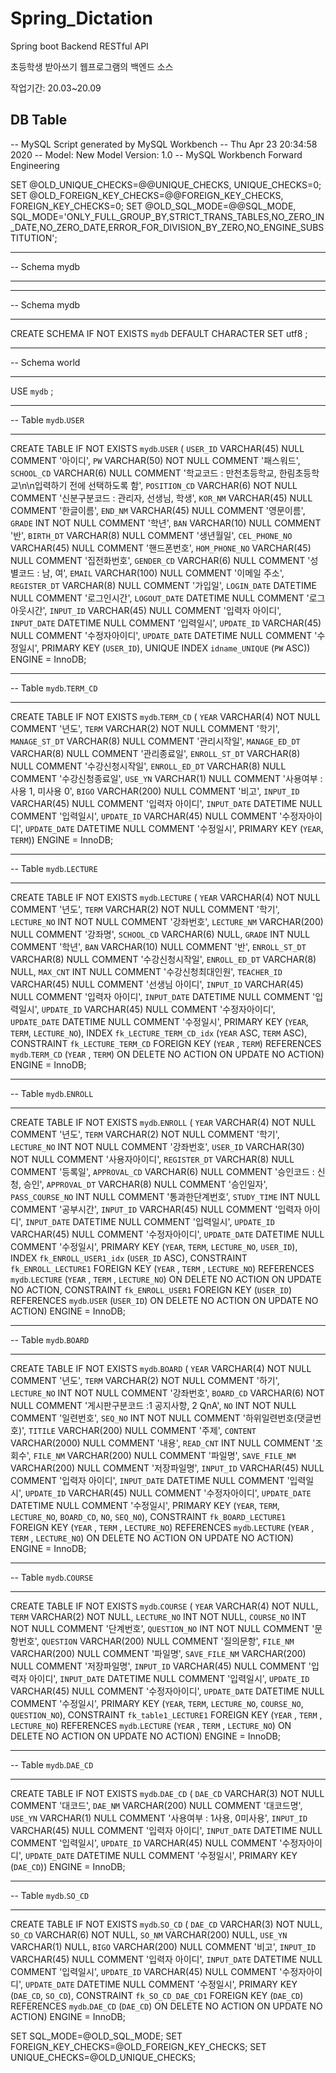 # Spring_Dictation
Spring boot Backend RESTful API

초등학생 받아쓰기 웹프로그램의 백엔드 소스 

작업기간: 20.03~20.09


## DB Table
-- MySQL Script generated by MySQL Workbench
-- Thu Apr 23 20:34:58 2020
-- Model: New Model    Version: 1.0
-- MySQL Workbench Forward Engineering

SET @OLD_UNIQUE_CHECKS=@@UNIQUE_CHECKS, UNIQUE_CHECKS=0;
SET @OLD_FOREIGN_KEY_CHECKS=@@FOREIGN_KEY_CHECKS, FOREIGN_KEY_CHECKS=0;
SET @OLD_SQL_MODE=@@SQL_MODE, SQL_MODE='ONLY_FULL_GROUP_BY,STRICT_TRANS_TABLES,NO_ZERO_IN_DATE,NO_ZERO_DATE,ERROR_FOR_DIVISION_BY_ZERO,NO_ENGINE_SUBSTITUTION';

-- -----------------------------------------------------
-- Schema mydb
-- -----------------------------------------------------

-- -----------------------------------------------------
-- Schema mydb
-- -----------------------------------------------------
CREATE SCHEMA IF NOT EXISTS `mydb` DEFAULT CHARACTER SET utf8 ;
-- -----------------------------------------------------
-- Schema world
-- -----------------------------------------------------
USE `mydb` ;

-- -----------------------------------------------------
-- Table `mydb`.`USER`
-- -----------------------------------------------------
CREATE TABLE IF NOT EXISTS `mydb`.`USER` (
  `USER_ID` VARCHAR(45) NULL COMMENT '아이디',
  `PW` VARCHAR(50) NOT NULL COMMENT '패스워드',
  `SCHOOL_CD` VARCHAR(6) NULL COMMENT '학교코드 : 만천초등학교, 한림초등학교\n\n입력하기 전에 선택하도록 함',
  `POSITION_CD` VARCHAR(6) NOT NULL COMMENT '신분구분코드 : 관리자, 선생님, 학생',
  `KOR_NM` VARCHAR(45) NULL COMMENT '한글이름',
  `END_NM` VARCHAR(45) NULL COMMENT '영문이름',
  `GRADE` INT NOT NULL COMMENT '학년',
  `BAN` VARCHAR(10) NULL COMMENT '반',
  `BIRTH_DT` VARCHAR(8) NULL COMMENT '생년월일',
  `CEL_PHONE_NO` VARCHAR(45) NULL COMMENT '핸드폰번호',
  `HOM_PHONE_NO` VARCHAR(45) NULL COMMENT '집전화번호',
  `GENDER_CD` VARCHAR(6) NULL COMMENT '성별코드 : 남, 여',
  `EMAIL` VARCHAR(100) NULL COMMENT '이메일 주소',
  `REGISTER_DT` VARCHAR(8) NULL COMMENT '가입일',
  `LOGIN_DATE` DATETIME NULL COMMENT '로그인시간',
  `LOGOUT_DATE` DATETIME NULL COMMENT '로그아웃시간',
  `INPUT_ID` VARCHAR(45) NULL COMMENT '입력자 아이디',
  `INPUT_DATE` DATETIME NULL COMMENT '입력일시',
  `UPDATE_ID` VARCHAR(45) NULL COMMENT '수정자아이디',
  `UPDATE_DATE` DATETIME NULL COMMENT '수정일시',
  PRIMARY KEY (`USER_ID`),
  UNIQUE INDEX `idname_UNIQUE` (`PW` ASC))
ENGINE = InnoDB;


-- -----------------------------------------------------
-- Table `mydb`.`TERM_CD`
-- -----------------------------------------------------
CREATE TABLE IF NOT EXISTS `mydb`.`TERM_CD` (
  `YEAR` VARCHAR(4) NOT NULL COMMENT '년도',
  `TERM` VARCHAR(2) NOT NULL COMMENT '학기',
  `MANAGE_ST_DT` VARCHAR(8) NULL COMMENT '관리시작일',
  `MANAGE_ED_DT` VARCHAR(8) NULL COMMENT '관리종료일',
  `ENROLL_ST_DT` VARCHAR(8) NULL COMMENT '수강신청시작일',
  `ENROLL_ED_DT` VARCHAR(8) NULL COMMENT '수강신청종료일',
  `USE_YN` VARCHAR(1) NULL COMMENT '사용여부 : 사용 1, 미사용 0',
  `BIGO` VARCHAR(200) NULL COMMENT '비고',
  `INPUT_ID` VARCHAR(45) NULL COMMENT '입력자 아이디',
  `INPUT_DATE` DATETIME NULL COMMENT '입력일시',
  `UPDATE_ID` VARCHAR(45) NULL COMMENT '수정자아이디',
  `UPDATE_DATE` DATETIME NULL COMMENT '수정일시',
  PRIMARY KEY (`YEAR`, `TERM`))
ENGINE = InnoDB;


-- -----------------------------------------------------
-- Table `mydb`.`LECTURE`
-- -----------------------------------------------------
CREATE TABLE IF NOT EXISTS `mydb`.`LECTURE` (
  `YEAR` VARCHAR(4) NOT NULL COMMENT '년도',
  `TERM` VARCHAR(2) NOT NULL COMMENT '학기',
  `LECTURE_NO` INT NOT NULL COMMENT '강좌번호',
  `LECTURE_NM` VARCHAR(200) NULL COMMENT '강좌명',
  `SCHOOL_CD` VARCHAR(6) NULL,
  `GRADE` INT NULL COMMENT '학년',
  `BAN` VARCHAR(10) NULL COMMENT '반',
  `ENROLL_ST_DT` VARCHAR(8) NULL COMMENT '수강신청시작일',
  `ENROLL_ED_DT` VARCHAR(8) NULL,
  `MAX_CNT` INT NULL COMMENT '수강신청최대인원',
  `TEACHER_ID` VARCHAR(45) NULL COMMENT '선생님 아이디',
  `INPUT_ID` VARCHAR(45) NULL COMMENT '입력자 아이디',
  `INPUT_DATE` DATETIME NULL COMMENT '입력일시',
  `UPDATE_ID` VARCHAR(45) NULL COMMENT '수정자아이디',
  `UPDATE_DATE` DATETIME NULL COMMENT '수정일시',
  PRIMARY KEY (`YEAR`, `TERM`, `LECTURE_NO`),
  INDEX `fk_LECTURE_TERM_CD_idx` (`YEAR` ASC, `TERM` ASC),
  CONSTRAINT `fk_LECTURE_TERM_CD`
    FOREIGN KEY (`YEAR` , `TERM`)
    REFERENCES `mydb`.`TERM_CD` (`YEAR` , `TERM`)
    ON DELETE NO ACTION
    ON UPDATE NO ACTION)
ENGINE = InnoDB;


-- -----------------------------------------------------
-- Table `mydb`.`ENROLL`
-- -----------------------------------------------------
CREATE TABLE IF NOT EXISTS `mydb`.`ENROLL` (
  `YEAR` VARCHAR(4) NOT NULL COMMENT '년도',
  `TERM` VARCHAR(2) NOT NULL COMMENT '학기',
  `LECTURE_NO` INT NOT NULL COMMENT '강좌번호',
  `USER_ID` VARCHAR(30) NOT NULL COMMENT '사용자아이디',
  `REGISTER_DT` VARCHAR(8) NULL COMMENT '등록일',
  `APPROVAL_CD` VARCHAR(6) NULL COMMENT '승인코드 : 신청, 승인',
  `APPROVAL_DT` VARCHAR(8) NULL COMMENT '승인일자',
  `PASS_COURSE_NO` INT NULL COMMENT '통과한단계번호',
  `STUDY_TIME` INT NULL COMMENT '공부시간',
  `INPUT_ID` VARCHAR(45) NULL COMMENT '입력자 아이디',
  `INPUT_DATE` DATETIME NULL COMMENT '입력일시',
  `UPDATE_ID` VARCHAR(45) NULL COMMENT '수정자아이디',
  `UPDATE_DATE` DATETIME NULL COMMENT '수정일시',
  PRIMARY KEY (`YEAR`, `TERM`, `LECTURE_NO`, `USER_ID`),
  INDEX `fk_ENROLL_USER1_idx` (`USER_ID` ASC),
  CONSTRAINT `fk_ENROLL_LECTURE1`
    FOREIGN KEY (`YEAR` , `TERM` , `LECTURE_NO`)
    REFERENCES `mydb`.`LECTURE` (`YEAR` , `TERM` , `LECTURE_NO`)
    ON DELETE NO ACTION
    ON UPDATE NO ACTION,
  CONSTRAINT `fk_ENROLL_USER1`
    FOREIGN KEY (`USER_ID`)
    REFERENCES `mydb`.`USER` (`USER_ID`)
    ON DELETE NO ACTION
    ON UPDATE NO ACTION)
ENGINE = InnoDB;


-- -----------------------------------------------------
-- Table `mydb`.`BOARD`
-- -----------------------------------------------------
CREATE TABLE IF NOT EXISTS `mydb`.`BOARD` (
  `YEAR` VARCHAR(4) NOT NULL COMMENT '년도',
  `TERM` VARCHAR(2) NOT NULL COMMENT '하기',
  `LECTURE_NO` INT NOT NULL COMMENT '강좌번호',
  `BOARD_CD` VARCHAR(6) NOT NULL COMMENT '게시판구분코드 :1 공지사항, 2 QnA',
  `NO` INT NOT NULL COMMENT '일련번호',
  `SEQ_NO` INT NOT NULL COMMENT '하위일련번호(댓글번호)',
  `TITILE` VARCHAR(200) NULL COMMENT '주제',
  `CONTENT` VARCHAR(2000) NULL COMMENT '내용',
  `READ_CNT` INT NULL COMMENT '조회수',
  `FILE_NM` VARCHAR(200) NULL COMMENT '파일명',
  `SAVE_FILE_NM` VARCHAR(200) NULL COMMENT '저장파일명',
  `INPUT_ID` VARCHAR(45) NULL COMMENT '입력자 아이디',
  `INPUT_DATE` DATETIME NULL COMMENT '입력일시',
  `UPDATE_ID` VARCHAR(45) NULL COMMENT '수정자아이디',
  `UPDATE_DATE` DATETIME NULL COMMENT '수정일시',
  PRIMARY KEY (`YEAR`, `TERM`, `LECTURE_NO`, `BOARD_CD`, `NO`, `SEQ_NO`),
  CONSTRAINT `fk_BOARD_LECTURE1`
    FOREIGN KEY (`YEAR` , `TERM` , `LECTURE_NO`)
    REFERENCES `mydb`.`LECTURE` (`YEAR` , `TERM` , `LECTURE_NO`)
    ON DELETE NO ACTION
    ON UPDATE NO ACTION)
ENGINE = InnoDB;


-- -----------------------------------------------------
-- Table `mydb`.`COURSE`
-- -----------------------------------------------------
CREATE TABLE IF NOT EXISTS `mydb`.`COURSE` (
  `YEAR` VARCHAR(4) NOT NULL,
  `TERM` VARCHAR(2) NOT NULL,
  `LECTURE_NO` INT NOT NULL,
  `COURSE_NO` INT NOT NULL COMMENT '단계번호',
  `QUESTION_NO` INT NOT NULL COMMENT '문항번호',
  `QUESTION` VARCHAR(200) NULL COMMENT '질의문항',
  `FILE_NM` VARCHAR(200) NULL COMMENT '파일명',
  `SAVE_FILE_NM` VARCHAR(200) NULL COMMENT '저장파일명',
  `INPUT_ID` VARCHAR(45) NULL COMMENT '입력자 아이디',
  `INPUT_DATE` DATETIME NULL COMMENT '입력일시',
  `UPDATE_ID` VARCHAR(45) NULL COMMENT '수정자아이디',
  `UPDATE_DATE` DATETIME NULL COMMENT '수정일시',
  PRIMARY KEY (`YEAR`, `TERM`, `LECTURE_NO`, `COURSE_NO`, `QUESTION_NO`),
  CONSTRAINT `fk_table1_LECTURE1`
    FOREIGN KEY (`YEAR` , `TERM` , `LECTURE_NO`)
    REFERENCES `mydb`.`LECTURE` (`YEAR` , `TERM` , `LECTURE_NO`)
    ON DELETE NO ACTION
    ON UPDATE NO ACTION)
ENGINE = InnoDB;


-- -----------------------------------------------------
-- Table `mydb`.`DAE_CD`
-- -----------------------------------------------------
CREATE TABLE IF NOT EXISTS `mydb`.`DAE_CD` (
  `DAE_CD` VARCHAR(3) NOT NULL COMMENT '대코드',
  `DAE_NM` VARCHAR(200) NULL COMMENT '대코드명',
  `USE_YN` VARCHAR(1) NULL COMMENT '사용여부 : 1사용, 0미사용',
  `INPUT_ID` VARCHAR(45) NULL COMMENT '입력자 아이디',
  `INPUT_DATE` DATETIME NULL COMMENT '입력일시',
  `UPDATE_ID` VARCHAR(45) NULL COMMENT '수정자아이디',
  `UPDATE_DATE` DATETIME NULL COMMENT '수정일시',
  PRIMARY KEY (`DAE_CD`))
ENGINE = InnoDB;


-- -----------------------------------------------------
-- Table `mydb`.`SO_CD`
-- -----------------------------------------------------
CREATE TABLE IF NOT EXISTS `mydb`.`SO_CD` (
  `DAE_CD` VARCHAR(3) NOT NULL,
  `SO_CD` VARCHAR(6) NOT NULL,
  `SO_NM` VARCHAR(200) NULL,
  `USE_YN` VARCHAR(1) NULL,
  `BIGO` VARCHAR(200) NULL COMMENT '비고',
  `INPUT_ID` VARCHAR(45) NULL COMMENT '입력자 아이디',
  `INPUT_DATE` DATETIME NULL COMMENT '입력일시',
  `UPDATE_ID` VARCHAR(45) NULL COMMENT '수정자아이디',
  `UPDATE_DATE` DATETIME NULL COMMENT '수정일시',
  PRIMARY KEY (`DAE_CD`, `SO_CD`),
  CONSTRAINT `fk_SO_CD_DAE_CD1`
    FOREIGN KEY (`DAE_CD`)
    REFERENCES `mydb`.`DAE_CD` (`DAE_CD`)
    ON DELETE NO ACTION
    ON UPDATE NO ACTION)
ENGINE = InnoDB;


SET SQL_MODE=@OLD_SQL_MODE;
SET FOREIGN_KEY_CHECKS=@OLD_FOREIGN_KEY_CHECKS;
SET UNIQUE_CHECKS=@OLD_UNIQUE_CHECKS;
